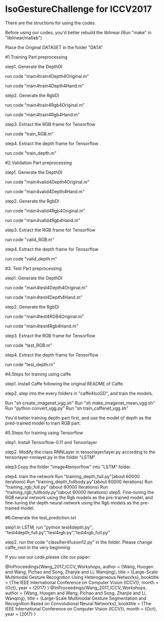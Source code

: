# IsoGestureChallenge for ICCV2017
There are the structions for using the codes.

Before using our codes, you'd better rebuild the liblinear.(Run "make" in "liblinear/matlab")

Place the Original DATASET in the folder "DATA"
 
#1.Training Part preprocessing

step1. Generate the DepthDI

run code "main4train4Depth4Original.m" 

run code "main4train4Depth4Hand.m" 

step2. Generate the RgbDI

run code "main4train4Rgb4Original.m" 

run code "main4train4Rgb4Hand.m" 

step3. Extract the RGB frame for Tensorflow

run code "train_RGB.m" 

step4. Extract the depth frame for Tensorflow

run code "train_depth.m" 

#2.Validation Part preprocessing

step1. Generate the DepthDI

run code "main4valid4Depth4Original.m" 

run code "main4valid4Depth4Hand.m" 

step2. Generate the RgbDI

run code "main4valid4Rgb4Original.m" 

run code "main4valid4Rgb4Hand.m" 

step3. Extract the RGB frame for Tensorflow

run code "valid_RGB.m" 

step4. Extract the depth frame for Tensorflow

run code "valid_depth.m" 

#3. Test Part preprocessing

step1. Generate the DepthDI

run code "main4test4Depth4Original.m" 

run code "main4test4Depth4Hand.m" 

step2. Generate the RgbDI

run code "main4test4RGB4Original.m" 

run code "main4test4Rgb4Hand.m" 

step3. Extract the RGB frame for Tensorflow

run code "test_RGB.m" 

step4. Extract the depth frame for Tensorflow

run code "test_depth.m" 

#4.Steps for training using caffe

step1. Install Caffe following the original README of Caffe.


step2. step into the every folders in "caffe4IsoGD", and train the models.

 Run "sh create_imagenet_vgg.sh"
 Run "sh make_imagenet_mean_vgg.sh"
 Run "python convert_vgg.py"
 Run "sh train_caffenet_vgg.sh"

You'd better training depth-part first, and use the model of depth as the pred-trained model to train RGB part.

#5.Steps for training using Tensorflow

step1. Install Tensorflow-0.11 and Tensorlayer

step2. Modify the class RNNLayer in tensorlayer/layer.py according to the tensorlayer-rnnlayer.py in the folder "LSTM"

step3.Copy the folder "image4tensorflow" into "LSTM" folder.

step4. train the network
       Run "training_depth_full.py"(about 60000 iterations)
       Run "training_depth_fullbody.py"(about 60000 iterations)
       Run "training_rgb_full.py" (about 60000 iterations)
       Run "training_rgb_fullbody.py"(about 60000 iterations)
step5. Fine-tuning the RGB neural network using the Rgb models as the pre-trained model, and  fine-tuning the depth neural network using the Rgb models as the pre-trained model.

#6.Generate the test_prediction.txt

step1.In LSTM, run "python test4depth.py", "test4depth_full.py","test4rgb.py","test4rgb_full.py"

step2. run the code "classifier4fusion12.py" in the folder. Please change caffe_root in the very beginning 

If you use our code,please cite our paper:

@InProceedings{Wang_2017_ICCV_Workshops, 
author = {Wang, Huogen and Wang, Pichao and Song, Zhanjie and Li, Wanqing}, 
title = {Large-Scale Multimodal Gesture Recognition Using Heterogeneous Networks}, 
booktitle = {The IEEE International Conference on Computer Vision (ICCV)}, 
month = {Oct}, year = {2017} }
@InProceedings{Wang_2017_ICCV_Workshops, 
author = {Wang, Huogen and Wang, Pichao and Song, Zhanjie and Li, Wanqing}, 
title = {Large-Scale Multimodal Gesture Segmentation and Recognition Based on Convolutional Neural Networks}, 
booktitle = {The IEEE International Conference on Computer Vision (ICCV)}, 
month = {Oct}, year = {2017} } 
